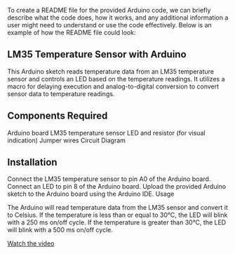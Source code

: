 
To create a README file for the provided Arduino code, we can briefly describe what the code does, how it works, and any additional information a user might need to understand or use the code effectively. Below is an example of how the README file could look:

## LM35 Temperature Sensor with Arduino

This Arduino sketch reads temperature data from an LM35 temperature sensor and controls an LED based on the temperature readings. It utilizes a macro for delaying execution and analog-to-digital conversion to convert sensor data to temperature readings.

## Components Required

Arduino board
LM35 temperature sensor
LED and resistor (for visual indication)
Jumper wires
Circuit Diagram

## Installation

Connect the LM35 temperature sensor to pin A0 of the Arduino board.
Connect an LED to pin 8 of the Arduino board.
Upload the provided Arduino sketch to the Arduino board using the Arduino IDE.
Usage

The Arduino will read temperature data from the LM35 sensor and convert it to Celsius.
If the temperature is less than or equal to 30°C, the LED will blink with a 250 ms on/off cycle.
If the temperature is greater than 30°C, the LED will blink with a 500 ms on/off cycle.

[Watch the video](https://player.vimeo.com/video/926378168?h=c2721d6c83)
